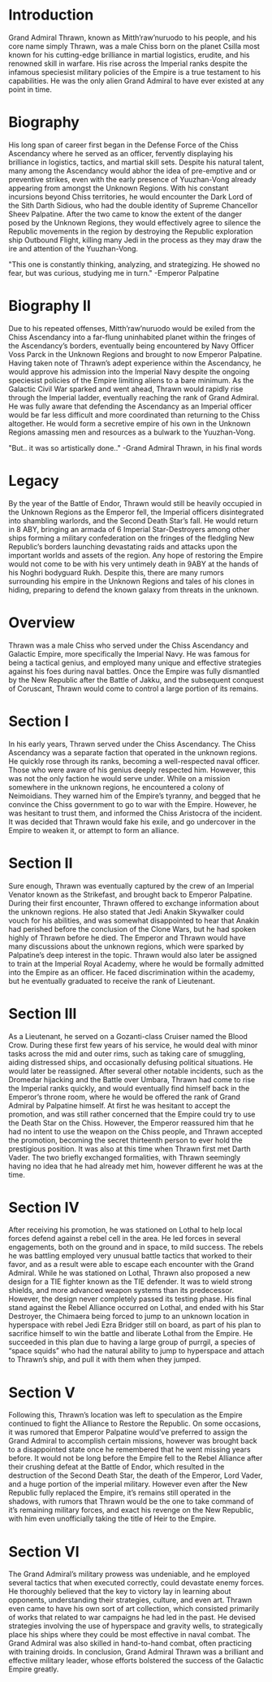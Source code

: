 # Introduction

Grand Admiral Thrawn, known as Mitth’raw’nuruodo to his people, and his core name simply Thrawn, was a male Chiss born on the planet Csilla most known for his cutting-edge brilliance in martial logistics, erudite, and his renowned skill in warfare.
His rise across the Imperial ranks despite the infamous speciesist military policies of the Empire is a true testament to his capabilities.
He was the only alien Grand Admiral to have ever existed at any point in time.

# Biography

His long span of career first began in the Defense Force of the Chiss Ascendancy where he served as an officer, fervently displaying his brilliance in logistics, tactics, and martial skill sets.
Despite his natural talent, many among the Ascendancy would abhor the idea of pre-emptive and or preventive strikes, even with the early presence of Yuuzhan-Vong already appearing from amongst the Unknown Regions.
With his constant incursions beyond Chiss territories, he would encounter the Dark Lord of the Sith Darth Sidious, who had the double identity of Supreme Chancellor Sheev Palpatine.
After the two came to know the extent of the danger posed by the Unknown Regions, they would effectively agree to silence the Republic movements in the region by destroying the Republic exploration ship Outbound Flight, killing many Jedi in the process as they may draw the ire and attention of the Yuuzhan-Vong.

"This one is constantly thinking, analyzing, and strategizing.
He showed no fear, but was curious, studying me in turn."
-Emperor Palpatine

# Biography II

Due to his repeated offenses, Mitth’raw’nuruodo would be exiled from the Chiss Ascendancy into a far-flung uninhabited planet within the fringes of the Ascendancy’s borders, eventually being encountered by Navy Officer Voss Parck in the Unknown Regions and brought to now Emperor Palpatine.
Having taken note of Thrawn’s adept experience within the Ascendancy, he would approve his admission into the Imperial Navy despite the ongoing speciesist policies of the Empire limiting aliens to a bare minimum.
As the Galactic Civil War sparked and went ahead, Thrawn would rapidly rise through the Imperial ladder, eventually reaching the rank of Grand Admiral.
He was fully aware that defending the Ascendancy as an Imperial officer would be far less difficult and more coordinated than returning to the Chiss altogether.
He would form a secretive empire of his own in the Unknown Regions amassing men and resources as a bulwark to the Yuuzhan-Vong.

"But..
it was so artistically done.."
-Grand Admiral Thrawn, in his final words

# Legacy

By the year of the Battle of Endor, Thrawn would still be heavily occupied in the Unknown Regions as the Emperor fell, the Imperial officers disintegrated into shambling warlords, and the Second Death Star’s fall.
He would return in 8 ABY, bringing an armada of 6 Imperial Star-Destroyers among other ships forming a military confederation on the fringes of the fledgling New Republic’s borders launching devastating raids and attacks upon the important worlds and assets of the region.
Any hope of restoring the Empire would not come to be with his very untimely death in 9ABY at the hands of his Noghri bodyguard Rukh.
Despite this, there are many rumors surrounding his empire in the Unknown Regions and tales of his clones in hiding, preparing to defend the known galaxy from threats in the unknown.

# Overview

Thrawn was a male Chiss who served under the Chiss Ascendancy and Galactic Empire, more specifically the Imperial Navy.
He was famous for being a tactical genius, and employed many unique and effective strategies against his foes during naval battles.
Once the Empire was fully dismantled by the New Republic after the Battle of Jakku, and the subsequent conquest of Coruscant, Thrawn would come to control a large portion of its remains.

# Section I

In his early years, Thrawn served under the Chiss Ascendancy.
The Chiss Ascendancy was a separate faction that operated in the unknown regions.
He quickly rose through its ranks, becoming a well-respected naval officer.
Those who were aware of his genius deeply respected him.
However, this was not the only faction he would serve under.
While on a mission somewhere in the unknown regions, he encountered a colony of Neimoidians.
They warned him of the Empire’s tyranny, and begged that he convince the Chiss government to go to war with the Empire.
However, he was hesitant to trust them, and informed the Chiss Aristocra of the incident.
It was decided that Thrawn would fake his exile, and go undercover in the Empire to weaken it, or attempt to form an alliance.

# Section II

Sure enough, Thrawn was eventually captured by the crew of an Imperial Venator known as the Strikefast, and brought back to Emperor Palpatine.
During their first encounter, Thrawn offered to exchange information about the unknown regions.
He also stated that Jedi Anakin Skywalker could vouch for his abilities, and was somewhat disappointed to hear that Anakin had perished before the conclusion of the Clone Wars, but he had spoken highly of Thrawn before he died.
The Emperor and Thrawn would have many discussions about the unknown regions, which were sparked by Palpatine’s deep interest in the topic.
Thrawn would also later be assigned to train at the Imperial Royal Academy, where he would be formally admitted into the Empire as an officer.
He faced discrimination within the academy, but he eventually graduated to receive the rank of Lieutenant.

# Section III

As a Lieutenant, he served on a Gozanti-class Cruiser named the Blood Crow.
During these first few years of his service, he would deal with minor tasks across the mid and outer rims, such as taking care of smuggling, aiding distressed ships, and occasionally defusing political situations.
He would later be reassigned.
After several other notable incidents, such as the Dromedar hijacking and the Battle over Umbara, Thrawn had come to rise the Imperial ranks quickly, and would eventually find himself back in the Emperor’s throne room, where he would be offered the rank of Grand Admiral by Palpatine himself.
At first he was hesitant to accept the promotion, and was still rather concerned that the Empire could try to use the Death Star on the Chiss.
However, the Emperor reassured him that he had no intent to use the weapon on the Chiss people, and Thrawn accepted the promotion, becoming the secret thirteenth person to ever hold the prestigious position.
It was also at this time when Thrawn first met Darth Vader.
The two briefly exchanged formalities, with Thrawn seemingly having no idea that he had already met him, however different he was at the time.

# Section IV

After receiving his promotion, he was stationed on Lothal to help local forces defend against a rebel cell in the area.
He led forces in several engagements, both on the ground and in space, to mild success.
The rebels he was battling employed very unusual battle tactics that worked to their favor, and as a result were able to escape each encounter with the Grand Admiral.
While he was stationed on Lothal, Thrawn also proposed a new design for a TIE fighter known as the TIE defender.
It was to wield strong shields, and more advanced weapon systems than its predecessor.
However, the design never completely passed its testing phase.
His final stand against the Rebel Alliance occurred on Lothal, and ended with his Star Destroyer, the Chimaera being forced to jump to an unknown location in hyperspace with rebel Jedi Ezra Bridger still on board, as part of his plan to sacrifice himself to win the battle and liberate Lothal from the Empire.
He succeeded in this plan due to having a large group of purrgil, a species of “space squids” who had the natural ability to jump to hyperspace and attach to Thrawn’s ship, and pull it with them when they jumped.

# Section V

Following this, Thrawn’s location was left to speculation as the Empire continued to fight the Alliance to Restore the Republic.
On some occasions, it was rumored that Emperor Palpatine would’ve preferred to assign the Grand Admiral to accomplish certain missions, however was brought back to a disappointed state once he remembered that he went missing years before.
It would not be long before the Empire fell to the Rebel Alliance after their crushing defeat at the Battle of Endor, which resulted in the destruction of the Second Death Star, the death of the Emperor, Lord Vader, and a huge portion of the imperial military.
However even after the New Republic fully replaced the Empire, it’s remains still operated in the shadows, with rumors that Thrawn would be the one to take command of it’s remaining military forces, and exact his revenge on the New Republic, with him even unofficially taking the title of Heir to the Empire.

# Section VI

The Grand Admiral’s military prowess was undeniable, and he employed several tactics that when executed correctly, could devastate enemy forces.
He thoroughly believed that the key to victory lay in learning about opponents, understanding their strategies, culture, and even art.
Thrawn even came to have his own sort of art collection, which consisted primarily of works that related to war campaigns he had led in the past.
He devised strategies involving the use of hyperspace and gravity wells, to strategically place his ships where they could be most effective in naval combat.
The Grand Admiral was also skilled in hand-to-hand combat, often practicing with training droids.
In conclusion, Grand Admiral Thrawn was a brilliant and effective military leader, whose efforts bolstered the success of the Galactic Empire greatly.
